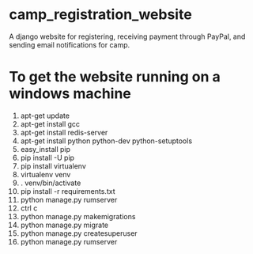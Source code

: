 # camp_registration_website
A django website for registering, receiving payment through PayPal, and sending email notifications for camp.

# To get the website running on a windows machine 
1. apt-get update
1. apt-get install gcc
1. apt-get install redis-server
1. apt-get install python python-dev python-setuptools
1. easy_install pip
1. pip install -U pip
1. pip install virtualenv
1. virtualenv venv 
1. . venv/bin/activate 
1. pip install -r requirements.txt
1. python manage.py rumserver
1. ctrl c 
1. python manage.py makemigrations 
1. python manage.py migrate 
1. python manage.py createsuperuser
1. python manage.py rumserver
